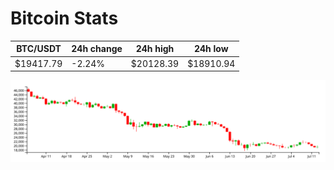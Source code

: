 # Bitcoin Stats

BTC/USDT|24h change|24h high|24h low|
|---|---|---|---|
|$19417.79|-2.24%|$20128.39|$18910.94|

<img src="./chart.svg">
